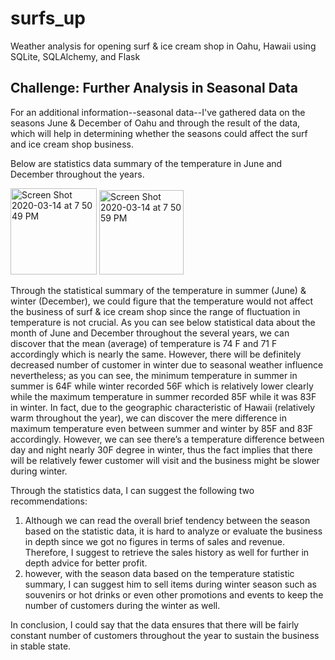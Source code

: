 # surfs_up
Weather analysis for opening surf &amp; ice cream shop in Oahu, Hawaii using SQLite, SQLAlchemy, and Flask

## Challenge: Further Analysis in Seasonal Data 
For an additional information--seasonal data--I've gathered data on the seasons June & December of Oahu and through the result of the data, which will help in determining whether the seasons could affect the surf and ice cream shop business. 

Below are statistics data summary of the temperature in June and December throughout the years. 

<img width="138" alt="Screen Shot 2020-03-14 at 7 50 49 PM" src="https://user-images.githubusercontent.com/59981299/76694194-60b11180-662d-11ea-91f3-e9ba3ef0f975.png">           <img width="135" alt="Screen Shot 2020-03-14 at 7 50 59 PM" src="https://user-images.githubusercontent.com/59981299/76695325-38301400-663b-11ea-8300-f7337e6320fe.png">

Through the statistical summary of the temperature in summer (June) & winter (December), we could figure that the temperature would not affect the business of surf & ice cream shop since the range of fluctuation in temperature is not crucial. As you can see below statistical data about the month of June and December throughout the several years, we can discover that the mean (average) of temperature is 74 F and 71 F accordingly which is nearly the same. However, there will be definitely decreased number of customer in winter due to seasonal weather influence nevertheless; as you can see, the minimum temperature in summer in summer is 64F while winter recorded 56F which is relatively lower clearly while the maximum temperature in summer recorded 85F while it was 83F in winter. In fact, due to the geographic characteristic of Hawaii (relatively warm throughout the year), we can discover the mere difference in maximum temperature even between summer and winter by 85F and 83F accordingly. However, we can see there’s a temperature difference between day and night nearly 30F degree in winter, thus the fact  implies that there will be relatively fewer customer will visit and the business might be slower during winter. 

Through the statistics data, I can suggest the following two recommendations: 
1. Although we can read the overall brief tendency between the season based on the statistic data, it is hard to analyze or evaluate the business in depth since we got no figures in terms of sales and revenue. Therefore, I suggest to retrieve the sales history as well for further in depth advice for better profit. 
2. however, with the season data based on the temperature statistic summary, I can suggest him to sell items during winter season such as souvenirs or hot drinks or even other promotions and events to keep the number of customers during the winter as well. 

In conclusion, I could say that the data ensures that there will be fairly constant number of customers throughout the year to sustain the business in stable state. 
